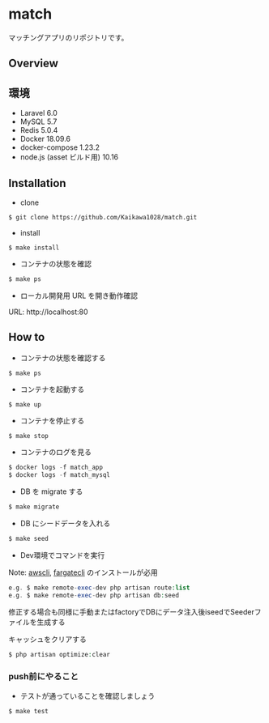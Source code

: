 # match

マッチングアプリのリポジトリです。

## Overview

## 環境

-   Laravel 6.0
-   MySQL 5.7
-   Redis 5.0.4
-   Docker 18.09.6
-   docker-compose 1.23.2
-   node.js (asset ビルド用) 10.16

## Installation
-   clone

```bash
$ git clone https://github.com/Kaikawa1028/match.git
```

- install

```
$ make install
```

-   コンテナの状態を確認

```bash
$ make ps
```

-   ローカル開発用 URL を開き動作確認

URL: http://localhost:80

## How to

-   コンテナの状態を確認する

```php
$ make ps
```

-   コンテナを起動する

```
$ make up
```

-   コンテナを停止する

```
$ make stop
```

-   コンテナのログを見る

```php
$ docker logs -f match_app
$ docker logs -f match_mysql
```

-   DB を migrate する

```php
$ make migrate
```

-   DB にシードデータを入れる

```php
$ make seed
```

- Dev環境でコマンドを実行

Note: [awscli](https://github.com/arsaga-partners/kurasel-server/wiki/awscli%E3%82%A4%E3%83%B3%E3%82%B9%E3%83%88%E3%83%BC%E3%83%AB%E6%96%B9%E6%B3%95), [fargatecli](https://github.com/arsaga-partners/kurasel-server/wiki/fargatecli%E3%82%A4%E3%83%B3%E3%82%B9%E3%83%88%E3%83%BC%E3%83%AB%E6%96%B9%E6%B3%95) のインストールが必用

```php
e.g. $ make remote-exec-dev php artisan route:list
e.g. $ make remote-exec-dev php artisan db:seed
```

修正する場合も同様に手動またはfactoryでDBにデータ注入後iseedでSeederファイルを生成する

キャッシュをクリアする

```php
$ php artisan optimize:clear
```

### push前にやること

-   テストが通っていることを確認しましょう

```
$ make test
```